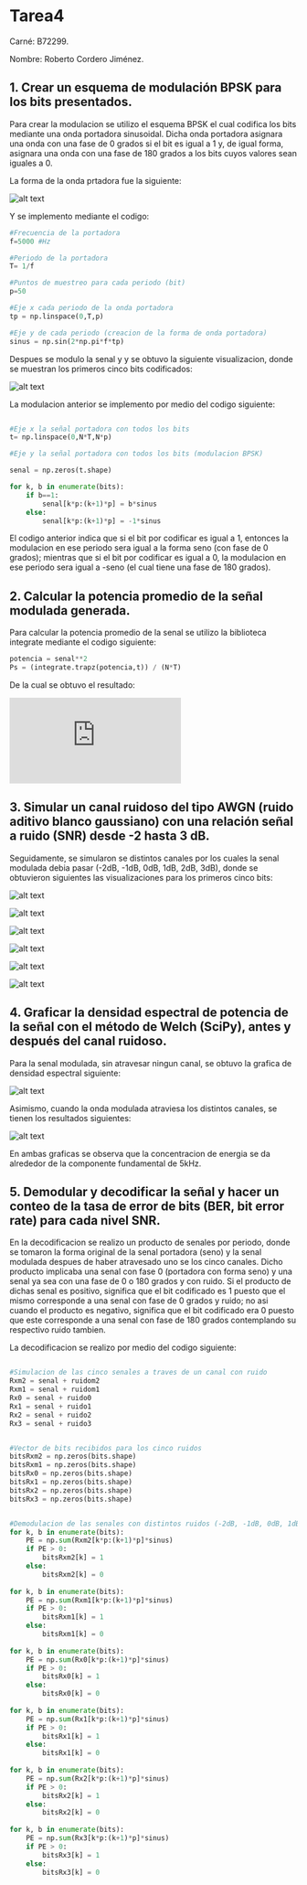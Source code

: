 # Tarea4

Carné: B72299.

Nombre: Roberto Cordero Jiménez.

## 1. Crear un esquema de modulación BPSK para los bits presentados.

Para crear la modulacion se utilizo el esquema BPSK el cual codifica los bits mediante una onda portadora sinusoidal. Dicha onda portadora asignara una onda con una fase de 0 grados si el bit es igual a 1 y, de igual forma, asignara una onda con una fase de 180 grados a los bits cuyos valores sean iguales a 0.

La forma de la onda prtadora fue la siguiente:

![alt text][Portadora]

[Portadora]: https://github.com/robercorde25/Tarea4/blob/master/Portadora.PNG "Logo Title Text 2"

Y se implemento mediante el codigo:

```python
#Frecuencia de la portadora
f=5000 #Hz

#Periodo de la portadora
T= 1/f

#Puntos de muestreo para cada periodo (bit)
p=50

#Eje x cada periodo de la onda portadora
tp = np.linspace(0,T,p)

#Eje y de cada periodo (creacion de la forma de onda portadora)
sinus = np.sin(2*np.pi*f*tp)
```

Despues se modulo la senal y y se obtuvo la siguiente visualizacion, donde se muestran los primeros cinco bits codificados:

![alt text][Modulada]

[Modulada]: https://github.com/robercorde25/Tarea4/blob/master/Modulada.PNG "Logo Title Text 2"

La modulacion anterior se implemento por medio del codigo siguiente:

```python

#Eje x la señal portadora con todos los bits
t= np.linspace(0,N*T,N*p)

#Eje y la señal portadora con todos los bits (modulacion BPSK)

senal = np.zeros(t.shape)

for k, b in enumerate(bits):
    if b==1:
        senal[k*p:(k+1)*p] = b*sinus
    else:
        senal[k*p:(k+1)*p] = -1*sinus

```

El codigo anterior indica que si el bit por codificar es igual a 1, entonces la modulacion en ese periodo sera igual a la forma seno (con fase de 0 grados); mientras que si el bit por codificar es igual a 0,  la modulacion en ese periodo sera igual a -seno (el cual tiene una fase de 180 grados).



## 2. Calcular la potencia promedio de la señal modulada generada.

Para calcular la potencia promedio de la senal se utilizo la biblioteca integrate mediante el codigo siguiente:


```python
potencia = senal**2
Ps = (integrate.trapz(potencia,t)) / (N*T)
```

De la cual se obtuvo el resultado: 

![alt text][Ec1]

[Ec1]: https://latex.codecogs.com/svg.latex?Ps%20=%200.49



## 3. Simular un canal ruidoso del tipo AWGN (ruido aditivo blanco gaussiano) con una relación señal a ruido (SNR) desde -2 hasta 3 dB.

Seguidamente, se simularon se distintos canales por los cuales la senal modulada debia pasar (-2dB, -1dB, 0dB, 1dB, 2dB, 3dB), donde se obtuvieron siguientes las visualizaciones para los primeros cinco bits:


![alt text][-2]

[-2]: https://github.com/robercorde25/Tarea4/blob/master/-2.PNG "Logo Title Text 2"


![alt text][-1]

[-1]: https://github.com/robercorde25/Tarea4/blob/master/-1.PNG "Logo Title Text 2"


![alt text][0]

[0]: https://github.com/robercorde25/Tarea4/blob/master/0.PNG "Logo Title Text 2"


![alt text][1]

[1]: https://github.com/robercorde25/Tarea4/blob/master/1.PNG "Logo Title Text 2"


![alt text][2]

[2]: https://github.com/robercorde25/Tarea4/blob/master/2.PNG "Logo Title Text 2"


![alt text][3]

[3]: https://github.com/robercorde25/Tarea4/blob/master/3.PNG "Logo Title Text 2"


## 4. Graficar la densidad espectral de potencia de la señal con el método de Welch (SciPy), antes y después del canal ruidoso.

Para la senal modulada, sin atravesar ningun canal, se obtuvo la grafica de densidad espectral siguiente:

![alt text][Den1]

[Den1]: https://github.com/robercorde25/Tarea4/blob/master/Den1.PNG "Logo Title Text 2"

Asimismo, cuando la onda modulada atraviesa los distintos canales, se tienen los resultados siguientes:

![alt text][Den2]

[Den2]: https://github.com/robercorde25/Tarea4/blob/master/Den2.PNG "Logo Title Text 2"

En ambas graficas se observa que la concentracion de energia se da alrededor de la componente fundamental de 5kHz.


## 5. Demodular y decodificar la señal y hacer un conteo de la tasa de error de bits (BER, bit error rate) para cada nivel SNR.

En la decodificacion se realizo un producto de senales por periodo, donde se tomaron la forma original de la senal portadora (seno) y la senal modulada despues de haber atravesado uno se los cinco canales. Dicho producto implicaba una senal con fase 0 (portadora con forma seno) y una senal ya sea con una fase de 0 o 180 grados y con ruido. Si el producto de dichas senal es positivo, significa que el bit codificado es 1 puesto que el mismo corresponde a una senal con fase de 0 grados y ruido; no asi cuando el producto es negativo, significa que el bit codificado era 0 puesto que este corresponde a una senal con fase de 180 grados contemplando su respectivo ruido tambien.

La decodificacion se realizo por medio del codigo siguiente:

```python

#Simulacion de las cinco senales a traves de un canal con ruido
Rxm2 = senal + ruidom2
Rxm1 = senal + ruidom1
Rx0 = senal + ruido0
Rx1 = senal + ruido1
Rx2 = senal + ruido2
Rx3 = senal + ruido3


#Vector de bits recibidos para los cinco ruidos
bitsRxm2 = np.zeros(bits.shape)
bitsRxm1 = np.zeros(bits.shape)
bitsRx0 = np.zeros(bits.shape)
bitsRx1 = np.zeros(bits.shape)
bitsRx2 = np.zeros(bits.shape)
bitsRx3 = np.zeros(bits.shape)


#Demodulacion de las senales con distintos ruidos (-2dB, -1dB, 0dB, 1dB, 2dB, 3dB).
for k, b in enumerate(bits):
    PE = np.sum(Rxm2[k*p:(k+1)*p]*sinus)
    if PE > 0:
        bitsRxm2[k] = 1
    else:
        bitsRxm2[k] = 0
        
for k, b in enumerate(bits):
    PE = np.sum(Rxm1[k*p:(k+1)*p]*sinus)
    if PE > 0:
        bitsRxm1[k] = 1
    else:
        bitsRxm1[k] = 0
        
for k, b in enumerate(bits):
    PE = np.sum(Rx0[k*p:(k+1)*p]*sinus)
    if PE > 0:
        bitsRx0[k] = 1
    else:
        bitsRx0[k] = 0
        
for k, b in enumerate(bits):
    PE = np.sum(Rx1[k*p:(k+1)*p]*sinus)
    if PE > 0:
        bitsRx1[k] = 1
    else:
        bitsRx1[k] = 0
        
for k, b in enumerate(bits):
    PE = np.sum(Rx2[k*p:(k+1)*p]*sinus)
    if PE > 0:
        bitsRx2[k] = 1
    else:
        bitsRx2[k] = 0
        
for k, b in enumerate(bits):
    PE = np.sum(Rx3[k*p:(k+1)*p]*sinus)
    if PE > 0:
        bitsRx3[k] = 1
    else:
        bitsRx3[k] = 0
```

